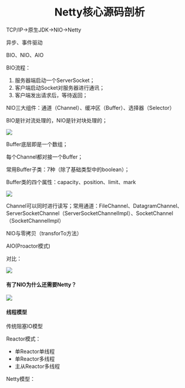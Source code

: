 # <center>Netty核心源码剖析<center>

TCP/IP->原生JDK->NIO->Netty

异步、事件驱动

BIO、NIO、AIO

BIO流程：

1. 服务器端启动一个ServerSocket；
2. 客户端启动Socket对服务器进行通讯；
3. 客户端发出请求后，等待返回；

NIO三大组件：通道（Channel）、缓冲区（Buffer）、选择器（Selector）

BIO是针对流处理的，NIO是针对块处理的；

![](C:\Users\Administrator\Desktop\临时文件\NIO图示.png)

Buffer底层即是一个数组；

每个Channel都对接一个Buffer；

常用Buffer子类：7种（除了基础类型中的boolean）；

Buffer类的四个属性：capacity、position、limit、mark

![](C:\Users\Administrator\Desktop\临时文件\flip产生的影响.jpg)

Channel可以同时进行读写；常用通道：FileChannel、DatagramChannel、ServerSocketChannel（ServerSocketChannelImpl）、SocketChannel（SocketChannelImpl）

NIO与零拷贝（transforTo方法）

AIO(Proactor模式)

对比：

![](C:\Users\Administrator\Desktop\临时文件\image\BIO和NIO对比.jpg)

#### 有了NIO为什么还需要Netty？

![](C:\Users\Administrator\Desktop\临时文件\image\netty简述.jpg)

#### 线程模型

传统阻塞IO模型

Reactor模式：

- 单Reactor单线程
- 单Reactor多线程
- 主从Reactor多线程

Netty模型：









